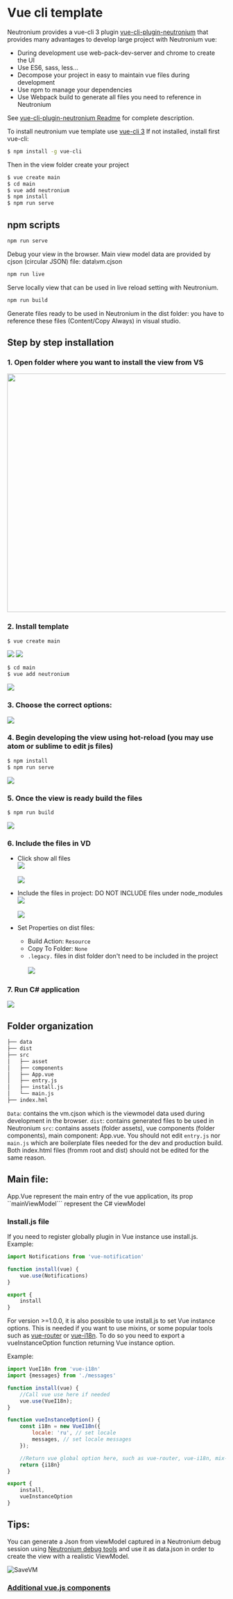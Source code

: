 # Vue cli template

Neutronium provides a vue-cli 3 plugin [vue-cli-plugin-neutronium](https://github.com/NeutroniumCore/vue-cli-plugin-neutronium) that provides many advantages to develop large project with Neutronium vue:
* During development use web-pack-dev-server and chrome to create the UI
* Use ES6, sass, less...
* Decompose your project in easy to maintain vue files during development
* Use npm to manage your dependencies
* Use Webpack build to generate all files you need to reference in Neutronium

See [vue-cli-plugin-neutronium Readme](https://github.com/NeutroniumCore/vue-cli-plugin-neutronium) for complete description.

To install neutronium  vue template use [vue-cli 3](https://cli.vuejs.org/)
If not installed, install first vue-cli:

``` bash
$ npm install -g vue-cli
```

Then in the view folder create your project 
``` bash
$ vue create main
$ cd main
$ vue add neutronium
$ npm install
$ npm run serve
```

## npm scripts

```bash
npm run serve
```
Debug your view in the browser. Main view model data are provided by cjson (circular JSON) file: data\vm.cjson

```bash
npm run live
```
Serve locally view that can be used in live reload setting with Neutronium.

```bash
npm run build
```
Generate files ready to be used in Neutronium in the dist folder: you have to reference these files (Content/Copy Always) in visual studio.


## Step by step installation
### 1. Open folder where you want to install the view from VS<br>
<img src="../images/large/webpack_01.png" height="550px"><br>
### 2. Install template
``` bash
$ vue create main
```
![](../images/large/webpack_02a.png)
![](../images/large/webpack_02b.png)

``` bash
$ cd main
$ vue add neutronium
```
![](../images/large/webpack_02d.png)

### 3. Choose the correct options:

![](../images/large/webpack_02f.png)

### 4. Begin developing the view using hot-reload (you may use atom or sublime to edit js files)
``` bash
$ npm install
$ npm run serve
```
![](../images/large/webpack_05.png)

### 5. Once the view is ready build the files
``` bash
$ npm run build
```
![](../images/large/webpack_06.png)

### 6. Include the files in VD<br>
* Click show all files<br>
![](../images/large/webpack_07.png)<br><br>
![](../images/large/webpack_08.png)<br>

* Include the files in project: DO NOT INCLUDE files under node_modules<br>
![](../images/large/webpack_09.png)<br><br>
![](../images/large/webpack_10.png)<br>

* Set Properties on dist files: 
  - Build Action: `Resource`
  - Copy To Folder: `None`<br>
  - `.legacy.` files in dist folder don't need to be included in the project<br><br>
![](../images/large/webpack_11.png)<br>

### 7. Run C# application<br>
<img src="../images/large/webpack_12.png" ><br>


## Folder organization

``` bash
├── data
├── dist
├── src
│   ├── asset
│   ├── components
│   ├── App.vue
│   ├── entry.js
│   ├── install.js
│   └── main.js
├── index.hml
``` 

`Data`: contains the vm.cjson which is the viewmodel data used during development in the browser.
`dist`: contains generated files to be used in Neutronium
`src`: contains assets (folder assets), vue components (folder components), main component: App.vue.
You should not edit `entry.js` nor `main.js` which are boilerplate files needed for the dev and production build.
Both index.html files (fromm root and dist) should not be edited for the same reason.

## Main file:

App.Vue represent the main entry of the vue application, its prop ``mainViewModel``` represent the C# viewModel

### Install.js file

If you need to register globally plugin in Vue instance use install.js.
Example:

```javascript
import Notifications from 'vue-notification'

function install(vue) {
    vue.use(Notifications)
}

export {
    install
} 
```

For version >=1.0.0, it is also possible to use install.js to set Vue instance options.
This is needed if you want to use mixins, or some popular tools such as [vue-router](https://router.vuejs.org/en/) or [vue-i18n](https://github.com/kazupon/vue-i18n).
To do so you need to export a vueInstanceOption function returning Vue instance option.

Example:

```javascript
import VueI18n from 'vue-i18n'
import {messages} from './messages'

function install(vue) {
    //Call vue use here if needed
    vue.use(VueI18n);
}

function vueInstanceOption() {
    const i18n = new VueI18n({
        locale: 'ru', // set locale
        messages, // set locale messages
    });

    //Return vue global option here, such as vue-router, vue-i18n, mix-ins, .... 
    return {i18n}
}

export {
    install,
    vueInstanceOption
} 
```


## Tips:

You can generate a Json from viewModel captured in a Neutronium debug session using [Neutronium debug tools](./Debug.md) and use it as data.json in order to create the view with a realistic ViewModel. 

![SaveVM](../images/tools/ContextMenu-Save-vm.png)

### [Additional vue.js components](./Using_aditional_dedicated_vue.js_component.md)


